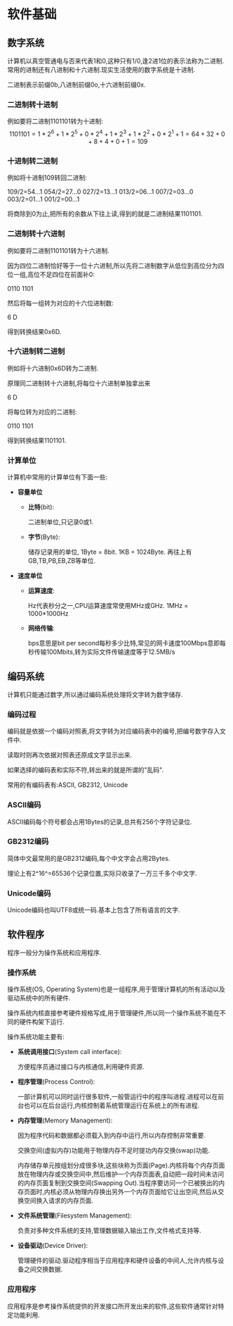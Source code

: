 # 软件基础

## 数字系统

计算机以真空管通电与否来代表1和0,这种只有1/0,逢2进1位的表示法称为二进制.常用的进制还有八进制和十六进制.现实生活使用的数字系统是十进制.

二进制表示前缀0b,八进制前缀0o,十六进制前缀0x.

### 二进制转十进制

例如要将二进制1101101转为十进制:
$$
1101101=1*2^6+1*2^5+0*2^4+1*2^3+1*2^2+0*2^1+1=64+32+0+8+4+0+1=109
$$

### 十进制转二进制

例如将十进制109转回二进制:

109/2=54...1
054/2=27...0
027/2=13...1
013/2=06...1
007/2=03...0
003/2=01...1
001/2=00...1

将商除到0为止,把所有的余数从下往上读,得到的就是二进制结果1101101.

### 二进制转十六进制

例如要将二进制1101101转为十六进制.

因为四位二进制恰好等于一位十六进制,所以先将二进制数字从低位到高位分为四位一组,高位不足四位在前面补0:

0110 1101

然后将每一组转为对应的十六位进制数:

6 D

得到转换结果0x6D.

### 十六进制转二进制

例如将十六进制0x6D转为二进制.

原理同二进制转十六进制,将每位十六进制单独拿出来

6 D

将每位转为对应的二进制:

0110 1101

得到转换结果1101101.

### 计算单位

计算机中常用的计算单位有下面一些:

- **容量单位**

  - **比特**(bit):

    二进制单位,只记录0或1.

  - **字节**(Byte):

    储存记录用的单位, 1Byte = 8bit. 1KB = 1024Byte. 再往上有GB,TB,PB,EB,ZB等单位.

- **速度单位**

  - **运算速度**:

    Hz代表秒分之一,CPU运算速度常使用MHz或GHz. 1MHz = 1000*1000Hz

  - **网络传输**:

    bps意思是bit per second每秒多少比特,常见的网卡速度100Mbps意即每秒传输100Mbits,转为实际文件传输速度等于12.5MB/s

    

## 编码系统

计算机只能通过数字,所以通过编码系统处理将文字转为数字储存.

### 编码过程

编码就是依据一个编码对照表,将文字转为对应编码表中的编号,把编号数字存入文件中.

读取时则再次依据对照表还原成文字显示出来.

如果选择的编码表和实际不符,转出来的就是所谓的"乱码".

常用的有编码表有:ASCII, GB2312, Unicode

### ASCII编码

ASCII编码每个符号都会占用1Bytes的记录,总共有256个字符记录位.

### GB2312编码

简体中文最常用的是GB2312编码,每个中文字会占用2Bytes.

理论上有2^16^=65536个记录位置,实际只收录了一万三千多个中文字.

### Unicode编码

Unicode编码也叫UTF8或统一码.基本上包含了所有语言的文字.



## 软件程序

程序一般分为操作系统和应用程序.

### 操作系统

操作系统(OS, Operating System)也是一组程序,用于管理计算机的所有活动以及驱动系统中的所有硬件.

操作系统内核直接参考硬件规格写成,用于管理硬件,所以同一个操作系统不能在不同的硬件构架下运行.

操作系统功能主要有:

- **系统调用接口**(System call interface):

  方便程序员通过接口与内核通信,利用硬件资源.

- **程序管理**(Process Control):

  一部计算机可以同时运行很多软件,一般管运行中的程序叫进程.进程可以在前台也可以在后台运行,内核控制着系统管理运行在系统上的所有进程.

- **内存管理**(Memory Management):

  因为程序代码和数据都必须载入到内存中运行,所以内存控制非常重要.

  交换空间(虚拟内存)功能用于物理内存不足时提功内存交换(swap)功能.

  内存储存单元按组划分成很多块,这些块称为页面(Page).内核将每个内存页面放在物理内存或交换空间中,然后维护一个内存页面表,自动把一段时间未访问的内存页面复制到交换空间(Swapping Out).当程序要访问一个已被换出的内存页面时,内核必须从物理内存换出另外一个内存页面给它让出空间,然后从交换空间换入请求的内存页面.

- **文件系统管理**(Filesystem Management):

  负责对多种文件系统的支持,管理数据输入输出工作,文件格式支持等.

- **设备驱动**(Device Driver):

  管理硬件的驱动.驱动程序相当于应用程序和硬件设备的中间人,允许内核与设备之间交换数据.


### 应用程序

应用程序是参考操作系统提供的开发接口所开发出来的软件,这些软件通常针对特定功能利用.





